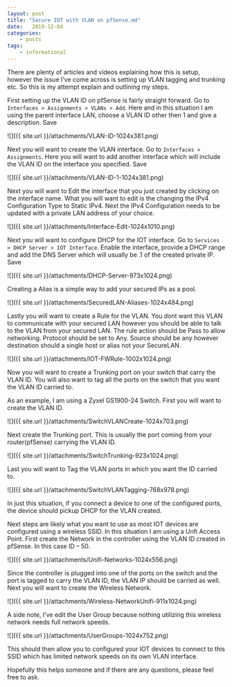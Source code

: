 ```yaml
---
layout: post
title: "Secure IOT with VLAN on pfSense.md"
date:	2019-12-04
categories:
    - posts
tags:
    - informational
---
```


There are plenty of articles and videos explaining how this is setup, however the issue I’ve come across is setting up VLAN tagging and trunking etc. So this is my attempt explain and outlining my steps.

First setting up the VLAN ID on pfSense is fairly straight forward. Go to `Interfaces > Assignments > VLANs > Add`. Here and in this situation I am using the parent interface LAN, choose a VLAN ID other then 1 and give a description. Save

![]({{ site.url }}/attachments/VLAN-ID-1024x381.png)

Next you will want to create the VLAN interface. Go to `Interfaces > Assignments`. Here you will want to add another interface which will include the VLAN ID on the interface you specified. Save

![]({{ site.url }}/attachments/VLAN-ID-1-1024x381.png)

Next you will want to Edit the interface that you just created by clicking on the interface name. What you will want to edit is the changing the IPv4 Configuration Type to Static IPv4. Next the IPv4 Configuration needs to be updated with a private LAN address of your choice.

![]({{ site.url }}/attachments/Interface-Edit-1024x1010.png)

Next you will want to configure DHCP for the IOT interface. Go to `Services > DHCP Server > IOT Interface`. Enable the interface, provide a DHCP range and add the DNS Server which will usually be .1 of the created private IP. Save

![]({{ site.url }}/attachments/DHCP-Server-973x1024.png)

Creating a Alias is a simple way to add your secured IPs as a pool.

![]({{ site.url }}/attachments/SecuredLAN-Aliases-1024x484.png)

Lastly you will want to create a Rule for the VLAN. You dont want this VLAN to communicate with your secured LAN however you should be able to talk to the VLAN from your secured LAN. The rule action should be Pass to allow networking. Protocol should be set to Any. Source should be any however destination should a single host or alias not your SecureLAN.

![]({{ site.url }}/attachments/IOT-FWRule-1002x1024.png)

Now you will want to create a Trunking port on your switch that carry the VLAN ID. You will also want to tag all the ports on the switch that you want the VLAN ID carried to.

As an example, I am using a Zyxel GS1900-24 Switch. First you will want to create the VLAN ID.

![]({{ site.url }}/attachments/SwitchVLANCreate-1024x703.png)

Next create the Trunking port. This is usually the port coming from your router(pfSense) carrying the VLAN ID.

![]({{ site.url }}/attachments/SwitchTrunking-923x1024.png)

Last you will want to Tag the VLAN ports in which you want the ID carried to.

![]({{ site.url }}/attachments/SwitchVLANTagging-768x978.png)

In just this situation, if you connect a device to one of the configured ports, the device should pickup DHCP for the VLAN created.

Next steps are likely what you want to use as most IOT devices are configured using a wireless SSID. In this situation I am using a Unfi Access Point. First create the Network in the controller using the VLAN ID created in pfSense. In this case ID – 50.

![]({{ site.url }}/attachments/Unifi-Networks-1024x556.png)

Since the controller is plugged into one of the ports on the switch and the port is tagged to carry the VLAN ID, the VLAN IP should be carried as well. Next you will want to create the Wireless Network.

![]({{ site.url }}/attachments/Wireless-NetworkUnifi-911x1024.png)

A side note, I’ve edit the User Group because nothing utilizing this wireless network needs full network speeds.

![]({{ site.url }}/attachments/UserGroups-1024x752.png)

This should then allow you to configured your IOT devices to connect to this SSID which has limited network speeds on its own VLAN interface.

Hopefully this helps someone and if there are any questions, please feel free to ask.











